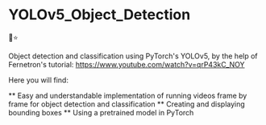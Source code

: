 # YOLOv5_Object_Detection 
:rocket::star:

Object detection and classification using PyTorch's YOLOv5, by the help of Fernetron's tutorial: https://www.youtube.com/watch?v=qrP43kC_NOY

Here you will find:

** Easy and understandable implementation of running videos frame by frame for object detection and classification
** Creating and displaying bounding boxes 
** Using a pretrained model in PyTorch



